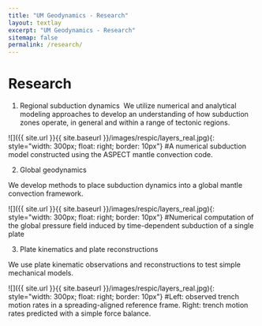 ```yaml
---
title: "UM Geodynamics - Research"
layout: textlay
excerpt: "UM Geodynamics - Research"
sitemap: false
permalink: /research/
---
```


# Research

 
1)  Regional subduction dynamics​
​
We utilize numerical and analytical modeling approaches to develop an understanding of how subduction zones operate, in general and within a range of tectonic regions. 

![]({{ site.url }}{{ site.baseurl }}/images/respic/layers_real.jpg){: style="width: 300px; float: right; border: 10px"}
#A numerical subduction model constructed using the ASPECT mantle convection code.

2) Global geodynamics

We develop methods to place subduction dynamics into a global mantle convection framework.

![]({{ site.url }}{{ site.baseurl }}/images/respic/layers_real.jpg){: style="width: 300px; float: right; border: 10px"}
#Numerical computation of the global pressure field induced by time-dependent subduction of a single plate

3) Plate kinematics and plate reconstructions

We use plate kinematic observations and reconstructions to test simple mechanical models.

![]({{ site.url }}{{ site.baseurl }}/images/respic/layers_real.jpg){: style="width: 300px; float: right; border: 10px"}
#Left: observed trench motion rates in a spreading-aligned reference frame. Right: trench motion rates predicted with a simple force balance.


